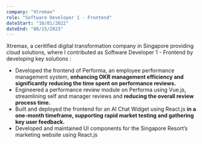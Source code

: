 ```yaml
---
company: "Xtremax"
role: "Software Developer 1 - Frontend"
dateStart: "10/01/2022"
dateEnd: "08/15/2023"
---
```


Xtremax, a ceritified digital transformation company in Singapore providing cloud solutions, where I contributed as Software Developer 1 - Frontend by developing key solutions :

- Developed the frontend of Performa, an employee performance management system, **enhancing OKR management efficiency and significantly reducing the time spent on performance reviews.**
- Engineered a performance review module on Performa using Vue.js, streamlining self and manager reviews and **reducing the overall review process time.**
- Built and deployed the frontend for an AI Chat Widget using React.js **in a one-month timeframe, supporting rapid market testing and gathering key user feedback.**
- Developed and maintained UI components for the Singapore Resort’s marketing website using React.js
